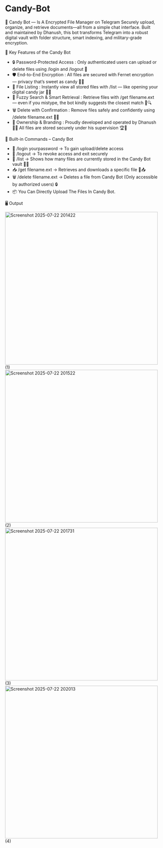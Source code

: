 # Candy-Bot

🔐 Candy Bot — Is A  Encrypted File Manager on Telegram
Securely upload, organize, and retrieve documents—all from a simple chat interface. Built and maintained by Dhanush, this bot transforms Telegram into a robust digital vault with folder structure, smart indexing, and military-grade encryption.

🍭 Key Features of the Candy Bot
- 🔒 Password-Protected Access : Only authenticated users can upload or delete files using /login and /logout 🔐
- 🛡️ End-to-End Encryption : All files are secured with Fernet encryption — privacy that’s sweet as candy 🍬🧊
- 📃 File Listing : Instantly view all stored files with /list — like opening your digital candy jar 🫙📂
- 🧠 Fuzzy Search & Smart Retrieval : Retrieve files with /get filename.ext — even if you mistype, the bot kindly suggests the closest match 🎯🔍
- 🗑️ Delete with Confirmation : Remove files safely and confidently using /delete filename.ext 🧹✅
- 👑 Ownership & Branding : Proudly developed and operated by Dhanush 👨‍💻 All files are stored securely under his supervision 🏆🔐

 🍭 Built-in Commands – Candy Bot 
 
- 🔐 /login yourpassword → To gain upload/delete access
- 🚪 /logout → To revoke access and exit securely
- 📃 /list → Shows how many files are currently stored in the Candy Bot vault 🍬📂
- 📥 /get filename.ext → Retrieves and downloads a specific file 🎯📤
- 🗑️ /delete filename.ext → Deletes a file from Candy Bot (Only accessible by authorized users) 🔒
- 📦 You Can Directly Upload The Files In Candy Bot. 

🖥️ Output


<img width="500" height="500" alt="Screenshot 2025-07-22 201422" src="https://github.com/user-attachments/assets/fbc4b996-039e-49ac-87a2-7d885dc131e8" /> (1)
<img width="500" height="500" alt="Screenshot 2025-07-22 201522" src="https://github.com/user-attachments/assets/7fc83491-00dd-4b21-b867-91512d765b25" /> (2)
<img width="500" height="500" alt="Screenshot 2025-07-22 201731" src="https://github.com/user-attachments/assets/c7df5516-5050-42f3-9d42-c0f0ef60d727" /> (3)
<img width="500" height="500" alt="Screenshot 2025-07-22 202013" src="https://github.com/user-attachments/assets/bc0f4e47-69f4-4abe-8937-3f3a4e612530" /> (4)















